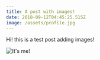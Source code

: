 ```yaml
---
title: A post with images!
date: 2018-09-12T04:45:25.515Z
image: /assets/profile.jpg
---
```


Hi! this is a test post adding images!

![It's me!](/assets/profile.jpeg)
